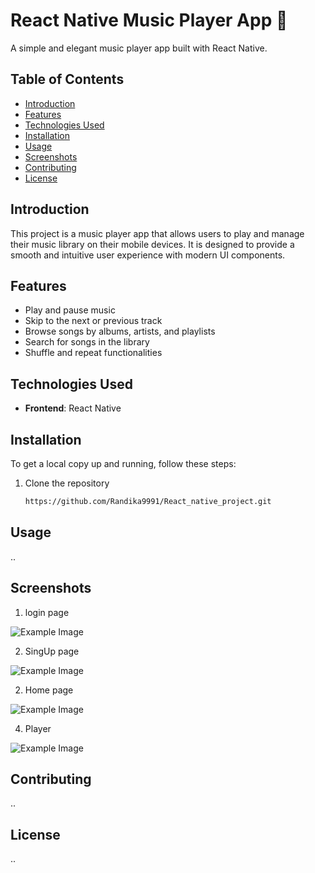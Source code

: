 # React Native Music Player App 🎵

A simple and elegant music player app built with React Native.

## Table of Contents
- [Introduction](#introduction)
- [Features](#features)
- [Technologies Used](#technologies-used)
- [Installation](#installation)
- [Usage](#usage)
- [Screenshots](#screenshots)
- [Contributing](#contributing)
- [License](#license)

## Introduction
This project is a music player app that allows users to play and manage their music library on their mobile devices. It is designed to provide a smooth and intuitive user experience with modern UI components.

## Features
- Play and pause music
- Skip to the next or previous track
- Browse songs by albums, artists, and playlists
- Search for songs in the library
- Shuffle and repeat functionalities

## Technologies Used

- **Frontend**: React Native

## Installation
To get a local copy up and running, follow these steps:

1. Clone the repository
   ```sh
   https://github.com/Randika9991/React_native_project.git

## Usage

   ..
   
## Screenshots

   1. login page 

   ![Example Image](https://github.com/Randika9991/React_native_project/blob/main/imagess/login%20screen.png)

   2. SingUp page 

   ![Example Image](https://github.com/Randika9991/React_native_project/blob/main/imagess/Screenshot_20240713-233405.png)

   2. Home page 

   ![Example Image](https://github.com/Randika9991/React_native_project/blob/main/imagess/Screenshot_20240713-233427.png)

   4. Player 

   ![Example Image](https://github.com/Randika9991/React_native_project/blob/main/imagess/Screenshot_20240713-233437.png)

## Contributing

   ..

## License

   ..
